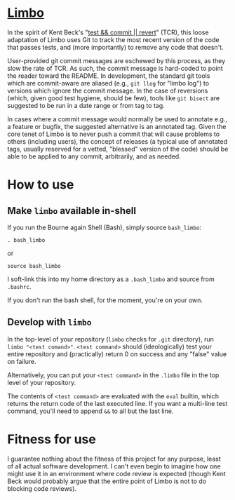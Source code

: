 # [Limbo](https://medium.com/@kentbeck_7670/limbo-scaling-software-collaboration-afd4f00db4b)

In the spirit of Kent Beck's "[test && commit || revert](https://medium.com/@kentbeck_7670/test-commit-revert-870bbd756864)" (TCR), this loose adaptation of Limbo uses Git to track the most recent version of the code that passes tests, and (more importantly) to remove any code that doesn't.

User-provided git commit messages are eschewed by this process, as they slow the rate of TCR. As such, the commit message is hard-coded to point the reader toward the README. In development, the standard git tools which are commit-aware are aliased (e.g., `git llog` for "limbo log") to versions which ignore the commit message. In the case of reversions (which, given good test hygiene, should be few), tools like `git bisect` are suggested to be run in a date range or from tag to tag.

In cases where a commit message would normally be used to annotate e.g., a feature or bugfix, the suggested alternative is an annotated tag. Given the core tenet of Limbo is to never push a commit that will cause problems to others (including users), the concept of releases (a typical use of annotated tags, usually reserved for a vetted, "blessed" version of the code) should be able to be applied to any commit, arbitrarily, and as needed.

# How to use
## Make `limbo` available in-shell
If you run the Bourne again Shell (Bash), simply source `bash_limbo`:

    . bash_limbo
    
or

    source bash_limbo

I soft-link this into my home directory as a `.bash_limbo` and source from `.bashrc`.

If you don't run the bash shell, for the moment, you're on your own.

## Develop with `limbo`
In the top-level of your repository (`limbo` checks for `.git` directory), run `limbo "<test comand>"`. `<test command>` should (ideologically) test your entire repository and (practically) return 0 on success and any "false" value on failure.

Alternatively, you can put your `<test command>` in the `.limbo` file in the top level of your repository.

The contents of `<test command>` are evaluated with the `eval` builtin, which returns the return code of the last executed line. If you want a multi-line test command, you'll need to append `&&` to all but the last line.

# Fitness for use
I guarantee nothing about the fitness of this project for any purpose, least of all actual software development. I can't even begin to imagine how one might use it in an environment where code review is expected (though Kent Beck would probably argue that the entire point of Limbo is not to do blocking code reviews).

